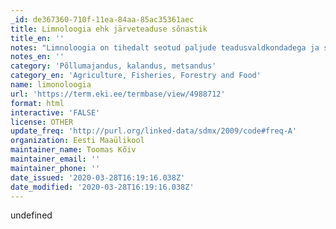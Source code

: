 ```yaml
---
_id: de367360-710f-11ea-84aa-85ac35361aec
title: Limnoloogia ehk järveteaduse sõnastik
title_en: ''
notes: "Limnoloogia on tihedalt seotud paljude teadusvaldkondadega ja seepärast on limnoloogiline sõnavara rikkalik, hõlmates suurt osa loodus- ja keskkonnateadustest kasutatavast. Eelkõige tudengitele mõeldes, on erialaste tekstide tõlkimiseks lisatud vasted viies keeles. Sõnastiku koostamist alustati 2016. aastal, kuid jooksvaid täiendusi lisatakse pidevalt .Koostaja Toomas Kõiv (EMÜ Hüdrobioloogia ja kalanduse õppetooli teadur).\r\nKokku: 10005 terminit.\r\nKeeled: et, en, fr, de, ru, es."
notes_en: ''
category: 'Põllumajandus, kalandus, metsandus'
category_en: 'Agriculture, Fisheries, Forestry and Food'
name: limonoloogia
url: 'https://term.eki.ee/termbase/view/4988712'
format: html
interactive: 'FALSE'
license: OTHER
update_freq: 'http://purl.org/linked-data/sdmx/2009/code#freq-A'
organization: Eesti Maaülikool
maintainer_name: Toomas Kõiv
maintainer_email: ''
maintainer_phone: ''
date_issued: '2020-03-28T16:19:16.038Z'
date_modified: '2020-03-28T16:19:16.038Z'
---
```

undefined
